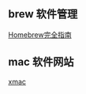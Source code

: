 ## brew 软件管理

[Homebrew完全指南](https://zhuanlan.zhihu.com/p/607620531)

## mac 软件网站

[xmac](https://xmac.app)